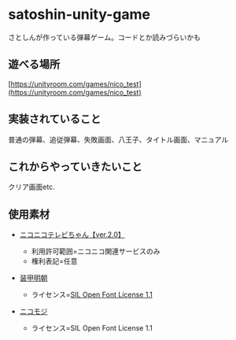 # satoshin-unity-game
さとしんが作っている弾幕ゲーム。コードとか読みづらいかも

## 遊べる場所
[https://unityroom.com/games/nico_test](https://unityroom.com/games/nico_test)

## 実装されていること
普通の弾幕、追従弾幕、失敗画面、八王子、タイトル画面、マニュアル

## これからやっていきたいこと
クリア画面etc.

## 使用素材

- <a href="https://commons.nicovideo.jp/material/nc177467">ニコニコテレビちゃん【ver.2.0】</a>
  - 利用許可範囲=ニコニコ関連サービスのみ
  - 権利表記=任意

- <a href="https://booth.pm/ja/items/1028555">装甲明朝</a>
  - ライセンス=<a href="https://licenses.opensource.jp/OFL-1.1/OFL-1.1.html">SIL Open Font License 1.1</a>

- <a href="https://nicofont.pupu.jp/nicomoji-plus.html">ニコモジ</a>
  - ライセンス=SIL Open Font License 1.1
